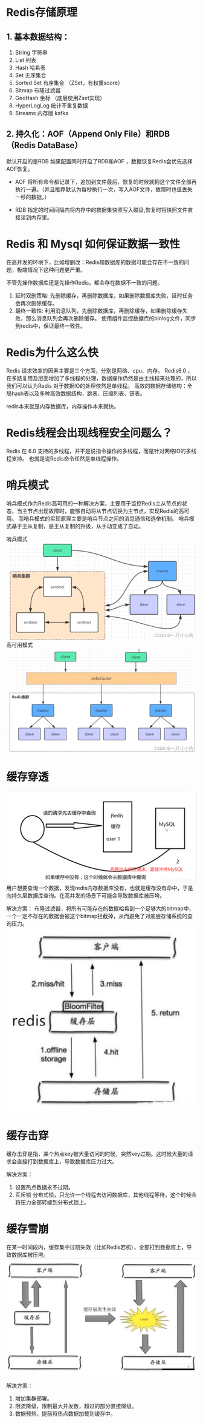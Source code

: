 # Redis存储原理
## 1. 基本数据结构：
1. String 字符串
1. List 列表
1. Hash 哈希表
1. Set 无序集合
1. Sorted Set 有序集合 （ZSet，有权重score）
1. Bitmap 布隆过滤器
1. GeoHash 坐标 （底层使用Zset实现）
1. HyperLogLog 统计不重复数据
1. Streams 内存版 kafka

## 2. 持久化：AOF（Append Only File）和RDB（Redis DataBase）
默认开启的是RDB
如果配置同时开启了RDB和AOF ，数据恢复Redis会优先选择AOF恢复。
- AOF
  将所有命令都记录下，追加到文件最后，恢复的时候就把这个文件全部再执行一遍。（并且推荐默认为每秒执行一次，写入AOF文件，故障时也值丢失一秒的数据。）

- RDB
  指定的时间间隔内将内存中的数据集快照写入磁盘,恢复时将快照文件直接读到内存里。

# Redis 和 Mysql 如何保证数据一致性
在高并发的环境下，比如增删改：Redis和数据库的数据可能会存在不一致的问题，极端情况下这种问题更严重。

不管先操作数据库还是先操作Redis，都会存在数据不一致的问题。

1. 延时双删策略: 先删除缓存，再删除数据库，如果删除数据库失败，延时任务会再次删除缓存。
2. 最终一致性: 利用消息队列，先删除数据库，再删除缓存，如果删除缓存失败，那么消息队列会再次删除缓存。
使用组件监控数据库的binlog文件，同步到redis中，保证最终一致性。

# Redis为什么这么快
Redis 请求效率的因素主要是三个方面，分别是网络、cpu、内存。
Redis6.0 ，在多路复用及层面增加了多线程的处理，数据操作仍然是由主线程来处理的，所以我们可以认为Redis 对于数据IO的处理依然是单线程。
高效的数据存储结构：全局hash表以及多种高效数据结构，跳表、压缩列表、链表。

redis本来就是内存数据库，内存操作本来就快。


# Redis线程会出现线程安全问题么？
Redis 在 6.0 支持的多线程，并不是说指令操作的多线程，而是针对网络IO的多线程支持。
也就是说Redis命令任然是单线程操作。

# 哨兵模式
哨兵模式作为Redis高可用的一种解决方案，主要用于监控Redis主从节点的状态，当主节点出现故障时，能够自动将从节点切换为主节点，实现Redis的高可用。
而哨兵模式的实现原理主要是哨兵节点之间的消息通信和选举机制。
哨兵模式基于主从复制，是主从复制的升级，从手动变成了自动。

哨兵模式
![img_3.png](img_3.png)
高可用模式
![img_4.png](img_4.png)

# 缓存穿透
![img_5.png](img_5.png)
用户想要查询一个数据，发现redis内存数据库没有，也就是缓存没有命中，于是向持久层数据库查询。在高并发的场景下可能会导致数据库被压垮。

解决方案：
布隆过滤器，将所有可能存在的数据哈希到一个足够大的bitmap中，一个一定不存在的数据会被这个bitmap拦截掉，从而避免了对底层存储系统的查询压力。
![img_6.png](img_6.png)

# 缓存击穿
缓存击穿是指，某个热点key被大量访问的时候，突然key过期。这时候大量的请求会直接打到数据库上，导致数据库压力过大。

解决方案：
1. 设置热点数据永不过期。
2. 互斥锁 分布式锁，只允许一个线程去访问数据库，其他线程等待，这个时候会将压力全部转嫁到分布式锁上。

# 缓存雪崩
在某一时间段内，缓存集中过期失效（比如Redis宕机），全部打到数据库上，导致数据库被压垮。
![img_7.png](img_7.png)

解决方案：
1. 增加集群部署。
2. 限流降级，限制最大并发数，超过的部分直接降级。
3. 数据预热，提前将热点数据加载到缓存中。